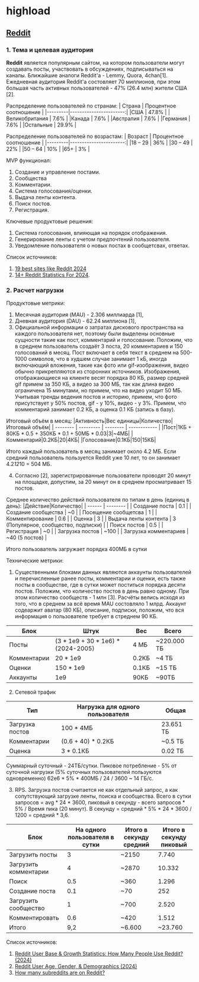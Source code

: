 # highload

## [Reddit](https://www.reddit.com/)

### 1. Тема и целевая аудитория

**Reddit** является популярным сайтом, на котором пользователи могут создавать посты, участвовать в обсуждениях, подписываться на каналы. Ближайшие аналоги Reddit'а - Lemmy, Quora, 4chan[1].
Ежедневная аудитория Reddit'а состовляет 70 миллионов, при этом большая часть активных пользователей - 47% (26.4 млн) жители США [2].

Распределение пользователей по странам:
| Страна  | Процентное соотношение |
|---------|-----------------------:|
|США  |	47.8%                      |
|Великобритания  |	7.6%           |
|Канада  |	7.6%                   |
|Австралия    |	7.6%               |
|Германия    |	7.6%               |
|Остальные    |	29.9%              |

Распределение пользователей по возрастам:
| Возраст | Процентное соотношение |
|---------|-----------------------:|
|18 – 29  |	36%                    |
|30 – 49  |	22%                    |
|50 – 64  |	10%                    |
|65+      |	3%                     |

MVP функционал:
1. Создание и управление постами.
2. Сообщества
3. Комментарии.
4. Система голосования/оценки.
5. Выдача ленты контента.
6. Поиск постов.
7. Регистрация.

Ключевые продуктовые решения:
1. Система голосования, влияющая на порядок отображения.
2. Генерирование ленты с учетом предпочтений пользователя.
3. Уведомление пользователя о новых постах в сообщетсвах, ответах.

Список источников:
1. [19 best sites like Reddit 2024](https://rigorousthemes.com/blog/best-reddit-alternatives/)
2. [14+ Reddit Statistics For 2024](https://www.demandsage.com/reddit-statistics/).

### 2. Расчет нагрузки

Продуктовые метрики:
1. Месячная аудитория (MAU) - 2.306 миллиарда [1],
2. Дневная аудитория (DAU) - 62.24 миллиона [1],
3. Официальной информации о затратах дискового пространства на каждого пользователя нет, поэтому были выделены основные сущности такие как пост, комментарий и голосование. Положим, что в среднем пользователь создаёт 3 поста, 20 комментариев и 150 голосований в месяц. Пост включает в себя текст в среднем на 500-1000 символов, что в худшем случае занимает 1 кБ, иногда включающий вложения, такие как фото или gif-изображения, видео обычно прикрепляются из сторонних источников. Изображения, отображающиеся на клиенте весят порядка 80 КБ, размер средней gif примем за 350 КБ, а видео за 300 МБ, так как длина видео ограничена 15 минутами, но примем, что на видео уходит 50 МБ. Учитывая тренды ведения постов и историю, примем, что фото присутствует у 50% постов, gif - у 10%, видео - у 3%.  Примем, что комментарий занимает 0.2 КБ, а оценка 0.1 КБ (запись в базу).

Итоговый объём в месяц:
|Активность|Вес единицы|Количество|Итоговый объём|
| -------- | --------- | -------- | ------------ |
|Пост|1КБ + 80КБ * 0.5 + 350КБ * 0.1 + 50МБ * 0.03|3|~4МБ|
|Комментарий|0.2КБ|20|4КБ|
|Голосование|0.1КБ|150|15КБ|

Итого каждый пользователь в месяц занимает около 4.2 МБ. Если средний пользователь пользуется Reddit уже 10 лет, то он занимает 4.2*12*10 = 504 МБ.

4. Согласно [2], зарегистрированные пользователи проводят 20 минут на площадке, допустим, за 20 минут он в среднем просматривает 15 постов.

Среднее количество действий пользователя по типам в день (единиц в день):
|Действие|Количество|
| ------ | -------- |
| Создание поста | 0.1 |
| Создание сообщества | ~0 |
| Посещение сообщетсва | 1 |
| Комментирование | 0.6 |
| Оценка | 3 |
| Выдача ленты контента | 3 (Популярное, сообщество, подписки) |
| Поиск постов | 0.5 |
| Регистрация | ~0 |
| Загрузка постов | ~100 |
| Загрузка комментариев | ~40 (5 постов) |

Итого пользователь загружает порядка 400МБ в сутки

Технические метрики:
1. Существенными блоками данных являются аккаунты пользователей и перечисленные ранее посты, комментарии и оценки, есть также посты в сообществе, где в сутки может поститься порядка десяти постов. Положим, что количество постов в день равно одному. При этом количество сообществ - 1 млн [3]. Расчёты велись исходя из того, что в среднем за всё время MAU состовляло 1 млрд. Аккаунт содеаржит аватар (80 КБ), описание, подписки, положим, что вся информация о пользователе требует в стреднем 90 КБ.

| Блок | Штук | Вес | Всего |
| ---- | ---- | --- | ----- |
| Посты | (3 * 1e9 + 30 * 1e6) * (2024-2005) | 4 МБ | ~220.000 ТБ |
| Комментарии | 20 * 1e9 | 0.2КБ | ~4 ТБ |
| Оценки | 150 * 1e9 | 0.1КБ | ~15 ТБ |
| Аккаунты | 1e9 | 90КБ | ~90ТБ |
2. Сетевой трафик

| Тип | Нагрузка для одного пользователя | Общая |
| ---- | ---- | --- |
| Загрузка постов | 100 * 4МБ | 23.651 ТБ |
| Комментарии | (0.6 + 40) * 0.2КБ | ~0.5 ТБ |
| Оценка | 3 * 0.1КБ | 0.02 ТБ |

Суммарный суточный - 24ТБ/сутки. Пиковое потребление - 5% от суточной нагрузки (5% суточных пользователей пользуются одновременно) 62e6 * 5% * 400МБ / 24 / 3600 ~ 14 ГБ/c.

3. RPS. Загрузка постов считается не как отдельный запрос, а как сопутствующий загрузке ленты, поиска и сообщества. Всего в сутки запросов = avg * 24 * 3600, пиковый в секунду - всего запросов * 5% / Время пика (20 минут). В секунду = средний * 5% * 24 * 3600 / 1200 = средний * 3,6.

| Блок | На одного пользователя в сутки | Итого в секунду средний | Итого в секунду пиковый |
| ---- | ---- | --- | --- |
| Загрузить посты | 3 | ~2150 | 7.740 | 
| Загрузить комментарии | 4 | ~2870 | 10.332 |
| Поиск | 0.5 | ~360 | 1.296 |
| Создание поста | 0.1 | ~70 | 252 |
| Загрузить сообщество | 1 | ~700 | 2.520 |
| Комментировать | 0.6 | ~420 | 1.512 | 
|Итого| 9,2 | ~6.600| ~23.760 |

Список источников:
1. [Reddit User Base & Growth Statistics: How Many People Use Reddit? (2024)](https://www.bankmycell.com/blog/number-of-reddit-users/)
2. [Reddit User Age, Gender, & Demographics (2024)](https://explodingtopics.com/blog/reddit-users)
3. [How many subreddits are on Reddit?](https://wegotthiscovered.com/social-media/how-many-subreddits-are-on-reddit/)
